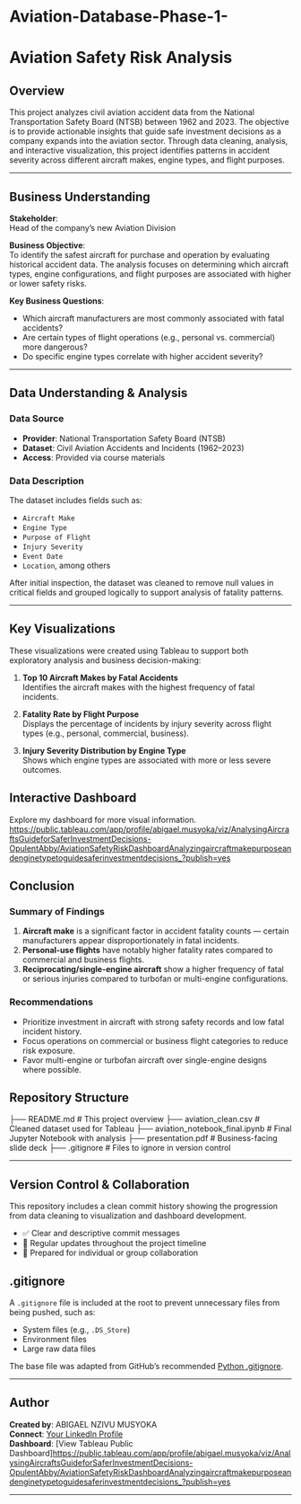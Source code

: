 # Aviation-Database-Phase-1-
# Aviation Safety Risk Analysis

##  Overview

This project analyzes civil aviation accident data from the National Transportation Safety Board (NTSB) between 1962 and 2023. The objective is to provide actionable insights that guide safe investment decisions as a company expands into the aviation sector. Through data cleaning, analysis, and interactive visualization, this project identifies patterns in accident severity across different aircraft makes, engine types, and flight purposes.

---

## Business Understanding

**Stakeholder**:  
Head of the company’s new Aviation Division

**Business Objective**:  
To identify the safest aircraft for purchase and operation by evaluating historical accident data. The analysis focuses on determining which aircraft types, engine configurations, and flight purposes are associated with higher or lower safety risks.

**Key Business Questions**:
- Which aircraft manufacturers are most commonly associated with fatal accidents?
- Are certain types of flight operations (e.g., personal vs. commercial) more dangerous?
- Do specific engine types correlate with higher accident severity?

---

## Data Understanding & Analysis

### Data Source
- **Provider**: National Transportation Safety Board (NTSB)
- **Dataset**: Civil Aviation Accidents and Incidents (1962–2023)
- **Access**: Provided via course materials

### Data Description
The dataset includes fields such as:
- `Aircraft Make`
- `Engine Type`
- `Purpose of Flight`
- `Injury Severity`
- `Event Date`
- `Location`, among others

After initial inspection, the dataset was cleaned to remove null values in critical fields and grouped logically to support analysis of fatality patterns.

---

## Key Visualizations

These visualizations were created using Tableau to support both exploratory analysis and business decision-making:

1. **Top 10 Aircraft Makes by Fatal Accidents**  
    Identifies the aircraft makes with the highest frequency of fatal incidents.

2. **Fatality Rate by Flight Purpose**  
   Displays the percentage of incidents by injury severity across flight types (e.g., personal, commercial, business).

3. **Injury Severity Distribution by Engine Type**  
   Shows which engine types are associated with more or less severe outcomes.

## Interactive Dashboard
Explore my dashboard for more visual information.
https://public.tableau.com/app/profile/abigael.musyoka/viz/AnalysingAircraftsGuideforSaferInvestmentDecisions-OpulentAbby/AviationSafetyRiskDashboardAnalyzingaircraftmakepurposeandenginetypetoguidesaferinvestmentdecisions_?publish=yes


## Conclusion

### Summary of Findings

1. **Aircraft make** is a significant factor in accident fatality counts — certain manufacturers appear disproportionately in fatal incidents.
2. **Personal-use flights** have notably higher fatality rates compared to commercial and business flights.
3. **Reciprocating/single-engine aircraft** show a higher frequency of fatal or serious injuries compared to turbofan or multi-engine configurations.

### Recommendations

- Prioritize investment in aircraft with strong safety records and low fatal incident history.
- Focus operations on commercial or business flight categories to reduce risk exposure.
- Favor multi-engine or turbofan aircraft over single-engine designs where possible.



## Repository Structure
├── README.md # This project overview
├── aviation_clean.csv # Cleaned dataset used for Tableau
├── aviation_notebook_final.ipynb # Final Jupyter Notebook with analysis
├── presentation.pdf # Business-facing slide deck
├── .gitignore # Files to ignore in version control


---

## Version Control & Collaboration

This repository includes a clean commit history showing the progression from data cleaning to visualization and dashboard development.

- ✅ Clear and descriptive commit messages
- 📅 Regular updates throughout the project timeline
- 👥 Prepared for individual or group collaboration



## .gitignore

A `.gitignore` file is included at the root to prevent unnecessary files from being pushed, such as:
- System files (e.g., `.DS_Store`)
- Environment files
- Large raw data files

The base file was adapted from GitHub’s recommended [Python .gitignore](https://github.com/github/gitignore/blob/main/Python.gitignore).

---

##  Author

**Created by**: ABIGAEL NZIVU MUSYOKA  
**Connect**: [Your LinkedIn Profile](https://linkedin.com/in/your-profile)  
**Dashboard**: [View Tableau Public Dashboard]https://public.tableau.com/app/profile/abigael.musyoka/viz/AnalysingAircraftsGuideforSaferInvestmentDecisions-OpulentAbby/AviationSafetyRiskDashboardAnalyzingaircraftmakepurposeandenginetypetoguidesaferinvestmentdecisions_?publish=yes

---





